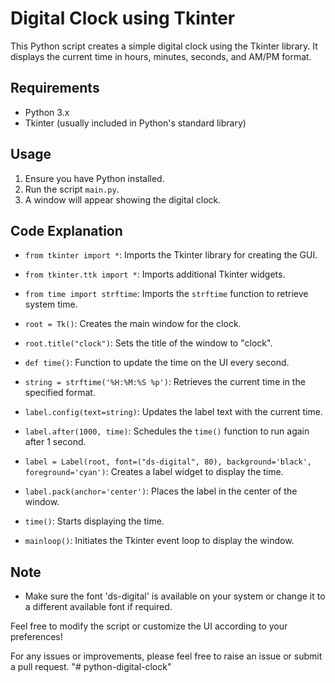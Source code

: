 # Digital Clock using Tkinter

This Python script creates a simple digital clock using the Tkinter library. It displays the current time in hours, minutes, seconds, and AM/PM format.

## Requirements

- Python 3.x
- Tkinter (usually included in Python's standard library)

## Usage

1. Ensure you have Python installed.
2. Run the script `main.py`.
3. A window will appear showing the digital clock.

## Code Explanation

- `from tkinter import *`: Imports the Tkinter library for creating the GUI.
- `from tkinter.ttk import *`: Imports additional Tkinter widgets.
- `from time import strftime`: Imports the `strftime` function to retrieve system time.

- `root = Tk()`: Creates the main window for the clock.
- `root.title("clock")`: Sets the title of the window to "clock".

- `def time()`: Function to update the time on the UI every second.
- `string = strftime('%H:%M:%S %p')`: Retrieves the current time in the specified format.
- `label.config(text=string)`: Updates the label text with the current time.
- `label.after(1000, time)`: Schedules the `time()` function to run again after 1 second.

- `label = Label(root, font=("ds-digital", 80), background='black', foreground='cyan')`: Creates a label widget to display the time.
- `label.pack(anchor='center')`: Places the label in the center of the window.

- `time()`: Starts displaying the time.
- `mainloop()`: Initiates the Tkinter event loop to display the window.

## Note

- Make sure the font 'ds-digital' is available on your system or change it to a different available font if required.

Feel free to modify the script or customize the UI according to your preferences!

For any issues or improvements, please feel free to raise an issue or submit a pull request.
"# python-digital-clock" 
